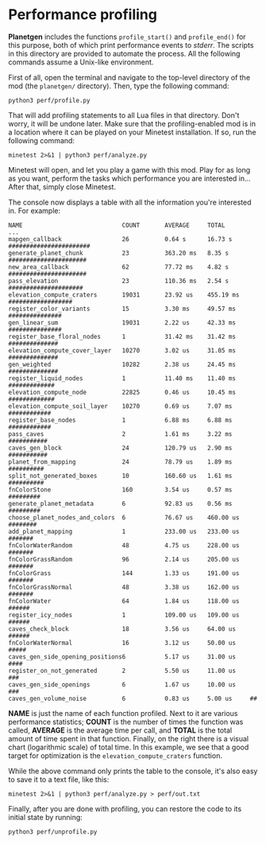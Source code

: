 # Performance profiling
**Planetgen** includes the functions `profile_start()` and `profile_end()` for
this purpose, both of which print performance events to *stderr*. The scripts
in this directory are provided to automate the process. All the following
commands assume a Unix-like environment.

First of all, open the terminal and navigate to the top-level directory of the
mod (the `planetgen/` directory). Then, type the following command:

`python3 perf/profile.py`

That will add profiling statements to all Lua files in that directory. Don't
worry, it will be undone later. Make sure that the profiling-enabled mod is
in a location where it can be played on your Minetest installation. If so, run
the following command:

`minetest 2>&1 | python3 perf/analyze.py`

Minetest will open, and let you play a game with this mod. Play for as long as
you want, perform the tasks which performance you are interested in... After
that, simply close Minetest.

The console now displays a table with all the information you're interested in.
For example:

```
NAME                            COUNT       AVERAGE     TOTAL       ...
mapgen_callback                 26          0.64 s      16.73 s     #######################
generate_planet_chunk           23          363.20 ms   8.35 s      ######################
new_area_callback               62          77.72 ms    4.82 s      ######################
pass_elevation                  23          110.36 ms   2.54 s      #####################
elevation_compute_craters       19031       23.92 us    455.19 ms   ##################
register_color_variants         15          3.30 ms     49.57 ms    ###############
gen_linear_sum                  19031       2.22 us     42.33 ms    ###############
register_base_floral_nodes      1           31.42 ms    31.42 ms    ##############
elevation_compute_cover_layer   10270       3.02 us     31.05 ms    ##############
gen_weighted                    10282       2.38 us     24.45 ms    ##############
register_liquid_nodes           1           11.40 ms    11.40 ms    #############
elevation_compute_node          22825       0.46 us     10.45 ms    #############
elevation_compute_soil_layer    10270       0.69 us     7.07 ms     ############
register_base_nodes             1           6.88 ms     6.88 ms     ############
pass_caves                      2           1.61 ms     3.22 ms     ###########
caves_gen_block                 24          120.79 us   2.90 ms     ###########
planet_from_mapping             24          78.79 us    1.89 ms     ##########
split_not_generated_boxes       10          160.60 us   1.61 ms     ##########
fnColorStone                    160         3.54 us     0.57 ms     #########
generate_planet_metadata        6           92.83 us    0.56 ms     #########
choose_planet_nodes_and_colors  6           76.67 us    460.00 us   ########
add_planet_mapping              1           233.00 us   233.00 us   #######
fnColorWaterRandom              48          4.75 us     228.00 us   #######
fnColorGrassRandom              96          2.14 us     205.00 us   #######
fnColorGrass                    144         1.33 us     191.00 us   #######
fnColorGrassNormal              48          3.38 us     162.00 us   #######
fnColorWater                    64          1.84 us     118.00 us   ######
register_icy_nodes              1           109.00 us   109.00 us   ######
caves_check_block               18          3.56 us     64.00 us    ######
fnColorWaterNormal              16          3.12 us     50.00 us    #####
caves_gen_side_opening_positions6           5.17 us     31.00 us    ####
register_on_not_generated       2           5.50 us     11.00 us    ###
caves_gen_side_openings         6           1.67 us     10.00 us    ###
caves_gen_volume_noise          6           0.83 us     5.00 us     ##
```

**NAME** is just the name of each function profiled. Next to it are various
performance statistics; **COUNT** is the number of times the function was
called, **AVERAGE** is the average time per call, and **TOTAL** is the total
amount of time spent in that function. Finally, on the right there is a visual
chart (logarithmic scale) of total time. In this example, we see that a good
target for optimization is the `elevation_compute_craters` function.

While the above command only prints the table to the console, it's also easy to
save it to a text file, like this:

`minetest 2>&1 | python3 perf/analyze.py > perf/out.txt`

Finally, after you are done with profiling, you can restore the code to its
initial state by running:

`python3 perf/unprofile.py`
